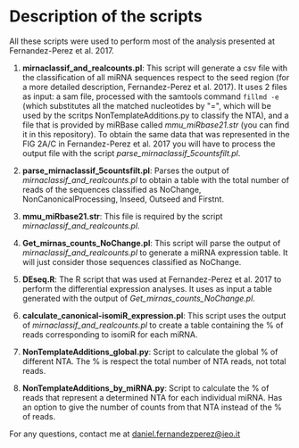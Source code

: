 # Description of the scripts

All these scripts were used to perform most of the analysis presented at Fernandez-Perez et al. 2017.

1. **mirnaclassif_and_realcounts.pl**: This script will generate a csv file with the classification of all miRNA sequences respect to the seed region (for a more detailed description, Fernandez-Perez et al. 2017). It uses 2 files as input: a sam file, processed with the samtools command `fillmd -e` (which substitutes all the matched nucleotides by "=", which will be used by the scritps NonTemplateAdditions.py to classify the NTA), and a file that is provided by miRBase called *mmu_miRbase21.str* (you can find it in this repository). To obtain the same data that was represented in the FIG 2A/C in Fernandez-Perez et al. 2017 you will have to process the output file with the script *parse_mirnaclassif_5countsfilt.pl*. 

2. **parse_mirnaclassif_5countsfilt.pl**: Parses the output of *mirnaclassif_and_realcounts.pl* to obtain a table with the total number of reads of the sequences classified as NoChange, NonCanonicalProcessing, Inseed, Outseed and Firstnt.

3. **mmu_miRbase21.str**: This file is required by the script *mirnaclassif_and_realcounts.pl*.

4. **Get_mirnas_counts_NoChange.pl**: This script will parse the output of *mirnaclassif_and_realcounts.pl* to generate a miRNA expression table. It will just consider those sequences classified as NoChange.

5. **DEseq.R**: The R script that was used at Fernandez-Perez et al. 2017 to perform the differential expression analyses. It uses as input a table generated with the output of *Get_mirnas_counts_NoChange.pl*.

6. **calculate_canonical-isomiR_expression.pl**: This script uses the output of *mirnaclassif_and_realcounts.pl* to create a table containing the % of reads corresponding to isomiR for each miRNA. 

7. **NonTemplateAdditions_global.py**: Script to calculate the global % of different NTA. The % is respect the total number of NTA reads, not total reads.

8. **NonTemplateAdditions_by_miRNA.py**: Script to calculate the % of reads that represent a determined NTA for each individual miRNA. Has an option to give the number of counts from that NTA instead of the % of reads.


For any questions, contact me at daniel.fernandezperez@ieo.it
